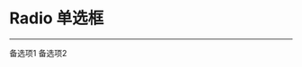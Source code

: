 # Radio 单选框
---
<Common-Democode title="基础用法" description="此处选项不易过多">
  <basic-use-Form-radio></basic-use-Form-radio>
  <highlight-code slot="codeText" lang="vue">
    <sp-radio v-model="radio" name="radio" label="1">备选项1</sp-radio>
    <sp-radio v-model="radio" name="radio" label="2">备选项2</sp-radio>
  </highlight-code>
</Common-Democode>